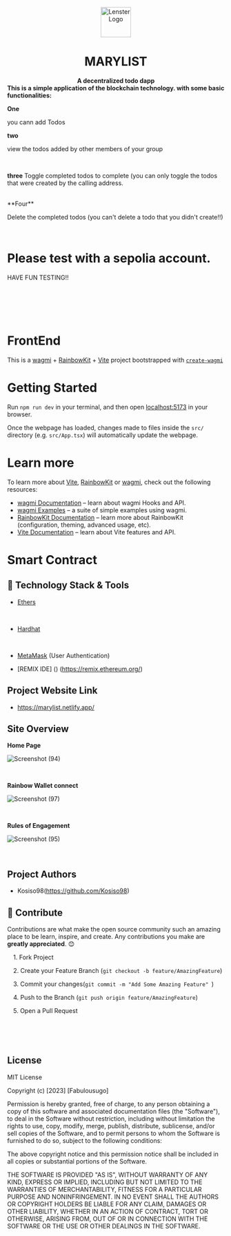 <div align="center">
    <img src="public/logo.gif" height="70" alt="Lenster Logo">
    <h1>MARYLIST</h1>
    <strong align="center">A decentralized todo dapp </strong>
</div>
<strong>This is a simple application of the blockchain technology. with some basic functionalities:</strong>
<br> 

**One**

you cann add Todos
<br>


**two**


view the todos added by other members of your group

<br>

**three**
Toggle completed todos to complete (you can only toggle the todos that were created by the calling address.

<br>
**Four**

Delete the completed todos (you can't delete a todo that you didn't create!!)

<br>

# Please test with a sepolia account.
HAVE FUN TESTING!! 
<br> <br>

<br>
<br>
<br>

# FrontEnd

This is a [wagmi](https://wagmi.sh) + [RainbowKit](https://rainbowkit.com) + [Vite](https://vitejs.dev/) project bootstrapped with [`create-wagmi`](https://github.com/wagmi-dev/wagmi/tree/main/packages/create-wagmi)

# Getting Started

Run `npm run dev` in your terminal, and then open [localhost:5173](http://localhost:5173) in your browser.

Once the webpage has loaded, changes made to files inside the `src/` directory (e.g. `src/App.tsx`) will automatically update the webpage.

# Learn more

To learn more about [Vite](https://vitejs.dev/), [RainbowKit](https://rainbowkit.com) or [wagmi](https://wagmi.sh), check out the following resources:

- [wagmi Documentation](https://wagmi.sh) – learn about wagmi Hooks and API.
- [wagmi Examples](https://wagmi.sh/examples/connect-wallet) – a suite of simple examples using wagmi.
- [RainbowKit Documentation](https://rainbowkit.com/docs/introduction) – learn more about RainbowKit (configuration, theming, advanced usage, etc).
- [Vite Documentation](https://vitejs.dev/) – learn about Vite features and API.


# Smart Contract

## 🔧 Technology Stack & Tools



- [Ethers](https://docs.ethers.io/)
<br/>

- [Hardhat](https://hardhat.org/)
<br/>

- [MetaMask]() (User Authentication)

- [REMIX IDE] () (https://remix.ethereum.org/)

## **Project Website Link**

- https://marylist.netlify.app/



## **Site Overview**

**Home Page**


![Screenshot (94)](https://user-images.githubusercontent.com/114183913/228651197-da484d30-8442-42cf-ad7e-776bd51c4c65.png)



<br/>

**Rainbow Wallet connect**

![Screenshot (97)](https://user-images.githubusercontent.com/114183913/228653813-82548abf-f2c7-4911-bb48-c6b762c38bab.png)


<br/>

**Rules of Engagement**

![Screenshot (95)](https://user-images.githubusercontent.com/114183913/228651404-c7690c44-a639-4b4d-aabf-dc685b952a2e.png)

<br/>


## **Project Authors**

- Kosiso98(https://github.com/Kosiso98)

## 🤝 Contribute
Contributions are what make the open source community such an amazing place to be learn, inspire, and create. Any contributions you make are <strong>greatly appreciated</strong>. 😊
<p>
&emsp;1. Fork Project

</p>
<p>

&emsp;2. Create your Feature Branch (`git checkout -b feature/AmazingFeature`)
</p>

<p>

&emsp;3. Commit your changes(`git commit -m "Add Some Amazing Feature" `)
</p>

<p>

&emsp;4. Push to the Branch (`git push origin feature/AmazingFeature`)
</p>

<p>
&emsp;5. Open a Pull Request

</p>






<br/>
<br/>
<br/>









## **License**

MIT License

Copyright (c) [2023] [Fabulousugo]

Permission is hereby granted, free of charge, to any person obtaining a copy
of this software and associated documentation files (the "Software"), to deal
in the Software without restriction, including without limitation the rights
to use, copy, modify, merge, publish, distribute, sublicense, and/or sell
copies of the Software, and to permit persons to whom the Software is
furnished to do so, subject to the following conditions:

The above copyright notice and this permission notice shall be included in all
copies or substantial portions of the Software.

THE SOFTWARE IS PROVIDED "AS IS", WITHOUT WARRANTY OF ANY KIND, EXPRESS OR
IMPLIED, INCLUDING BUT NOT LIMITED TO THE WARRANTIES OF MERCHANTABILITY,
FITNESS FOR A PARTICULAR PURPOSE AND NONINFRINGEMENT. IN NO EVENT SHALL THE
AUTHORS OR COPYRIGHT HOLDERS BE LIABLE FOR ANY CLAIM, DAMAGES OR OTHER
LIABILITY, WHETHER IN AN ACTION OF CONTRACT, TORT OR OTHERWISE, ARISING FROM,
OUT OF OR IN CONNECTION WITH THE SOFTWARE OR THE USE OR OTHER DEALINGS IN THE
SOFTWARE.

